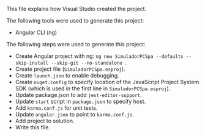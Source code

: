 This file explains how Visual Studio created the project.

The following tools were used to generate this project:
- Angular CLI (ng)

The following steps were used to generate this project:
- Create Angular project with ng: `ng new SimuladorPCSpa --defaults --skip-install --skip-git --no-standalone `.
- Create project file (`SimuladorPCSpa.esproj`).
- Create `launch.json` to enable debugging.
- Create `nuget.config` to specify location of the JavaScript Project System SDK (which is used in the first line in `SimuladorPCSpa.esproj`).
- Update package.json to add `jest-editor-support`.
- Update `start` script in `package.json` to specify host.
- Add `karma.conf.js` for unit tests.
- Update `angular.json` to point to `karma.conf.js`.
- Add project to solution.
- Write this file.
